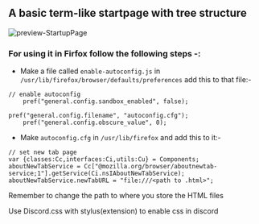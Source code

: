 ## A basic term-like startpage with tree structure

![preview-StartupPage](../Screenshots/StartupPage.png)

### For using it in Firfox follow the following steps -:

* Make a file called `enable-autoconfig.js` in `/usr/lib/firefox/browser/defaults/preferences`
  add this to that file:-
```
// enable autoconfig
    pref("general.config.sandbox_enabled", false);

pref("general.config.filename", "autoconfig.cfg");
    pref("general.config.obscure_value", 0);
```

* Make `autoconfig.cfg` in `/usr/lib/firefox`
  and add this to it:-

```
// set new tab page
var {classes:Cc,interfaces:Ci,utils:Cu} = Components;
aboutNewTabService = Cc["@mozilla.org/browser/aboutnewtab-service;1"].getService(Ci.nsIAboutNewTabService);
aboutNewTabService.newTabURL = "file:///<path to .html>";
```

Remember to change the path to where you store the HTML files

Use Discord.css with stylus(extension) to enable css in discord

